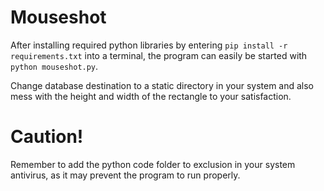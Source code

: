 # Mouseshot
After installing required python libraries by entering
`pip install -r requirements.txt`
into a terminal, the program can easily be started with 
`python mouseshot.py`.

Change database destination to a static directory in your system and also mess with the height and width of the rectangle to your satisfaction.


# Caution!
Remember to add the python code folder to exclusion in your system antivirus, as it may prevent the program to run properly.

